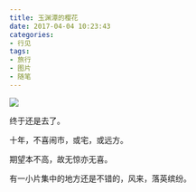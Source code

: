 ```yaml
---
title: 玉渊潭的樱花
date: 2017-04-04 10:23:43
categories:
- 行见
tags:
- 旅行
- 图片
- 随笔
---
```


![](https://ww4.sinaimg.cn/large/006tNbRwly1feafquavwvj30wu0ih7ip.jpg)

终于还是去了。

十年，不喜闹市，或宅，或远方。

期望本不高，故无惊亦无喜。

有一小片集中的地方还是不错的，风来，落英缤纷。
